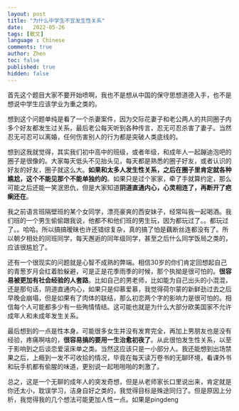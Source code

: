 ```yaml
---
layout: post
title: "为什么中学生不宜发生性关系"
date:   2022-05-26
tags: [散文]
language : Chinese
comments: true
author: Zhen
toc: false
published: true
hidden: false
---
```

首先这个题目大家不要开始喷啊，我也不是想从中国的保守思想道德入手，也不是想说中学生应该学业为重之类的。

想到这个问题单纯是看了一个杀妻案件，因为交际花妻子和老公两人的共同圈子内多个好友都发生过关系，最后老公每天听到各种传言，忍无可忍杀害了妻子。当然忍无可忍可以离婚，任何伤害别人的行为都是突破人类底线的。

想到这我就觉得，其实我们初中高中的班级，或者年级，和成年人一起蹦迪泡吧的圈子是很像的。大家每天低头不见抬头见，每天都是熟悉的圈子好友，或者认识的好友的好友，圈子就这么大。**如果和太多人发生性关系，之后在圈子里肯定就各种尴尬，这个不能见那个不能单独约的**。如果只是过个家家，牵了手就算约定，那么可能之后还能一笑泯恩仇，但是大家知道**阴道直通内心，心灵相连了，再断开了疤瘌还在**。

我之前语言班隔壁班的某个女同学，漂亮豪爽的西安妹子，经常叫我一起喝酒。我们班的一个男生偷偷跟我说，他都不和他们班的男生玩，因为都玩过了。。都玩过了。。哈哈。所以搞搞暧昧也许还错综复杂，真的搞了怕是藕断丝连都没有了。所以朝夕相处的同班同学，每天邂逅的同年级同学，甚至之后什么同学饭局之类的，应该很尴尬了。

还有一个很现实的问题就是心智不成熟的弊端。相信30岁的你们肯定回想起自己的青葱岁月会红着脸躲避，可是正是花季雨季的时候，那个执拗是很可怕的。**很容易被更加有社会经验的人套路**。比如自己的男老师，比如能为自己出头的小混混，还是那句话，阴道直通内心，如果只是仰慕爱慕，我觉得荷尔蒙的新鲜劲过去之后早晚会崩塌，但是如果有了肉体的联结，那么初恋两个字的影响力是很可怕的。相信每个人可能都多少有一些殉情情结。这可能也就是为什么大部分欧美国家不允许成年人和未成年发生关系。

最后想到的一点是性本身。可能很多女生并没有发育完全，再加上男朋友也是没有经验，疼痛啊啥的，**很容易搞的要用一生治愈初夜了**。从此很怕发生性关系，以至于影响到之后谈恋爱滚床单之类。当然这应该只是一小部分人。我还能想到出场禁果之后，上瘾到一发不可收拾的情况，毕竟在每天读万卷书的无聊环境，看课外书和玩手机都有偷腥的味道，更别说一起啪啪啪的刺激了。

总之，这是一个无聊的成年人的突发奇想，但是从老师家长口里说出来，肯定就是你还太小，耽误学习，洁身自好之类的，我觉得目标是殊途同归了。但是原因上分析，我觉得我的几个想法可能更加人性一点。如果是pingdeng
<!--stackedit_data:
eyJoaXN0b3J5IjpbLTMzMjkzNjQzNSw4MDQyMDQ3ODMsLTc1Nj
M4NzA2XX0=
-->
